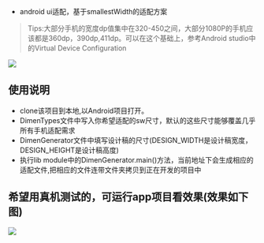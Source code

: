 - android ui适配，基于smallestWidth的适配方案


> Tips:大部分手机的宽度dp值集中在320-450之间，大部分1080P的手机应该都是360dp，390dp,411dp。可以在这个基础上，参考Android studio中的Virtual Device Configuration

![](https://github.com/ladingwu/dimens_sw/blob/master/tips.jpg)


## 使用说明
- clone该项目到本地,以Android项目打开。
- DimenTypes文件中写入你希望适配的sw尺寸，默认的这些尺寸能够覆盖几乎所有手机适配需求
- DimenGenerator文件中填写设计稿的尺寸(DESIGN_WIDTH是设计稿宽度，DESIGN_HEIGHT是设计稿高度)
- 执行lib module中的DimenGenerator.main()方法，当前地址下会生成相应的适配文件,把相应的文件连带文件夹拷贝到正在开发的项目中

## 希望用真机测试的，可运行app项目看效果(效果如下图)

![](https://github.com/ladingwu/dimens_sw/blob/master/test.png)